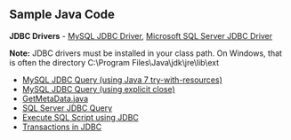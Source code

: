 ## Sample Java Code

**JDBC Drivers** - [MySQL JDBC Driver](mysql-connector-java-8.0.27.jar), [Microsoft SQL Server JDBC Driver](mssql-jdbc-11.2.0.jre11.jar)

**Note:** JDBC drivers must be installed in your class path. On Windows, that is often the directory C:\Program Files\Java\jdk\jre\lib\ext

- [MySQL JDBC Query (using Java 7 try-with-resources)](TestJDBCMySQL.java)
- [MySQL JDBC Query (using explicit close)](TestJDBCMySQL_Java6.java)
- [GetMetaData.java](GetMetaData.java)
- [SQL Server JDBC Query](TestJdbcSqlServer.java)
- [Execute SQL Script using JDBC](ExecuteSqlScript.java)
- [Transactions in JDBC](JdbcTransactions.java)
